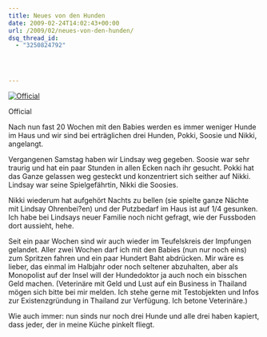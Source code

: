 ```yaml
---
title: Neues von den Hunden
date: 2009-02-24T14:02:43+00:00
url: /2009/02/neues-von-den-hunden/
dsq_thread_id:
  - "3250824792"




---
```

<div class="flickr">
  <a href="http://www.flickr.com/photos/schreibblogade/3295535196/" title="Official"><img src="//farm4.static.flickr.com/3082/3295535196_600da4748a.jpg" alt="Official" /></a></p>

  <p>
    Official
  </p>
</div>

Nach nun fast 20 Wochen mit den Babies werden es immer weniger Hunde im Haus und wir sind bei erträglichen drei Hunden, Pokki, Soosie und Nikki, angelangt.

Vergangenen Samstag haben wir Lindsay weg gegeben. Soosie war sehr traurig und hat ein paar Stunden in allen Ecken nach ihr gesucht. Pokki hat das Ganze gelassen weg gesteckt und konzentriert sich seither auf Nikki. Lindsay war seine Spielgefährtin, Nikki die Soosies.

Nikki wiederum hat aufgehört Nachts zu bellen (sie spielte ganze Nächte mit Lindsay Ohrenbei?en) und der Putzbedarf im Haus ist auf 1/4 gesunken. Ich habe bei Lindsays neuer Familie noch nicht gefragt, wie der Fussboden dort aussieht, hehe.

Seit ein paar Wochen sind wir auch wieder im Teufelskreis der Impfungen gelandet. Aller zwei Wochen darf ich mit den Babies (nun nur noch eins) zum Spritzen fahren und ein paar Hundert Baht abdrücken. Mir wäre es lieber, das einmal im Halbjahr oder noch seltener abzuhalten, aber als Monopolist auf der Insel will der Hundedoktor ja auch noch ein bisschen Geld machen. (Veterinäre mit Geld und Lust auf ein Business in Thailand mögen sich bitte bei mir melden. Ich stehe gerne mit Testobjekten und Infos zur Existenzgründung in Thailand zur Verfügung. Ich betone Veterinäre.)

Wie auch immer: nun sinds nur noch drei Hunde und alle drei haben kapiert, dass jeder, der in meine Küche pinkelt fliegt.
